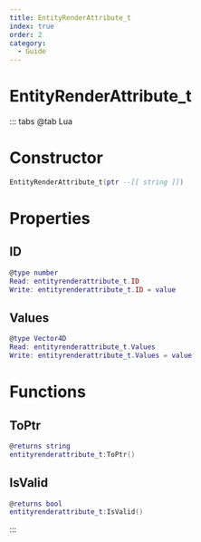 ```yaml
---
title: EntityRenderAttribute_t
index: true
order: 2
category:
  - Guide
---
```


# EntityRenderAttribute_t

::: tabs
@tab Lua
# Constructor
```lua
EntityRenderAttribute_t(ptr --[[ string ]])
```
# Properties
## ID 
```lua
@type number
Read: entityrenderattribute_t.ID
Write: entityrenderattribute_t.ID = value
```
## Values 
```lua
@type Vector4D
Read: entityrenderattribute_t.Values
Write: entityrenderattribute_t.Values = value
```
# Functions
## ToPtr
```lua
@returns string
entityrenderattribute_t:ToPtr()
```
## IsValid
```lua
@returns bool
entityrenderattribute_t:IsValid()
```

:::